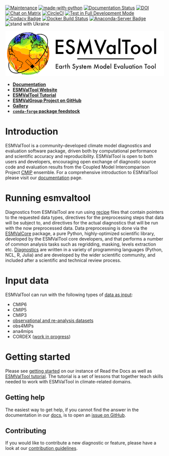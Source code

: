 [![Maintenance](https://img.shields.io/badge/Maintained%3F-yes-green.svg)](https://GitHub.com/Naereen/StrapDown.js/graphs/commit-activity)
[![made-with-python](https://img.shields.io/badge/Made%20with-Python-1f425f.svg)](https://www.python.org/)
[![Documentation Status](https://readthedocs.org/projects/esmvaltool/badge/?version=latest)](https://esmvaltool.readthedocs.io/en/latest/?badge=latest)
[![DOI](https://zenodo.org/badge/DOI/10.5281/zenodo.3401363.svg)](https://doi.org/10.5281/zenodo.3401363)
[![Chat on Matrix](https://matrix.to/img/matrix-badge.svg)](https://matrix.to/#/#ESMValGroup_Lobby:gitter.im)
[![CircleCI](https://circleci.com/gh/ESMValGroup/ESMValTool/tree/main.svg?style=svg)](https://circleci.com/gh/ESMValGroup/ESMValTool/tree/main)
[![Test in Full Development Mode](https://github.com/ESMValGroup/ESMValTool/actions/workflows/test-development.yml/badge.svg)](https://github.com/ESMValGroup/ESMValTool/actions/workflows/test-development.yml)
[![Codacy Badge](https://app.codacy.com/project/badge/Grade/79bf6932c2e844eea15d0fb1ed7e415c)](https://app.codacy.com/gh/ESMValGroup/ESMValTool/dashboard?utm_source=gh&utm_medium=referral&utm_content=&utm_campaign=Badge_grade)
[![Docker Build Status](https://img.shields.io/docker/automated/esmvalgroup/esmvaltool)](https://hub.docker.com/r/esmvalgroup/esmvaltool/)
[![Anaconda-Server Badge](https://img.shields.io/conda/vn/conda-forge/ESMValTool?color=blue&label=conda-forge&logo=conda-forge&logoColor=white)](https://anaconda.org/conda-forge/esmvaltool)
![stand with Ukraine](https://badgen.net/badge/stand%20with/UKRAINE/?color=0057B8&labelColor=FFD700)

![esmvaltoollogo](https://raw.githubusercontent.com/ESMValGroup/ESMValTool/main/doc/sphinx/source/figures/ESMValTool-logo-2-glow.png)

- [**Documentation**](https://docs.esmvaltool.org/en/latest/)
- [**ESMValTool Website**](https://www.esmvaltool.org/)
- [**ESMValTool Tutorial**](https://tutorial.esmvaltool.org/index.html)
- [**ESMValGroup Project on GitHub**](https://github.com/ESMValGroup)
- [**Gallery**](https://docs.esmvaltool.org/en/latest/gallery.html)
- [**`conda-forge` package feedstock**](https://github.com/conda-forge/esmvaltool-suite-feedstock)

# Introduction

ESMValTool is a community-developed climate model diagnostics and evaluation software package, driven
both by computational performance and scientific accuracy and reproducibility. ESMValTool is open to both
users and developers, encouraging open exchange of diagnostic source code and evaluation results from the
Coupled Model Intercomparison Project [CMIP](https://www.wcrp-climate.org/wgcm-cmip) ensemble. For a
comprehensive introduction to ESMValTool please visit our
[documentation](https://docs.esmvaltool.org/en/latest/introduction.html) page.

# Running esmvaltool

Diagnostics from ESMValTool are run using [recipe](https://docs.esmvaltool.org/en/latest/recipes/index.html)
files that contain pointers to the requested data types, directives for the preprocessing steps that data
will be subject to, and directives for the actual diagnostics that will be run with the now preprocessed data.
Data preprocessing is done via the [ESMValCore](https://docs.esmvaltool.org/projects/ESMValCore/en/latest/quickstart/index.html) package, a pure Python, highly-optimized scientific library, developed by the ESMValTool core developers,
and that performs a number of common analysis tasks
such as regridding, masking, levels extraction etc. [Diagnostics](https://docs.esmvaltool.org/en/latest/develop/diagnostic.html) are written in a variety of programming languages (Python, NCL, R, Julia) and are developed by the wider
scientific community, and included after a scientific and technical review process.

# Input data

ESMValTool can run with the following types of [data as input](https://docs.esmvaltool.org/en/latest/input.html):

- CMIP6
- CMIP5
- CMIP3
- [observational and re-analysis datasets](https://docs.esmvaltool.org/en/latest/input.html#supported-datasets-for-which-a-cmorizer-script-is-available)
- obs4MIPs
- ana4mips
- CORDEX ([work in progress](https://docs.esmvaltool.org/en/latest/input.html#cordex-note))

# Getting started

Please see [getting started](https://docs.esmvaltool.org/en/latest/quickstart/index.html) on our instance of Read the Docs as well as [ESMValTool tutorial](https://tutorial.esmvaltool.org/index.html). The tutorial is a set of lessons that together teach skills needed to work with ESMValTool in climate-related domains.

## Getting help

The easiest way to get help, if you cannot find the answer in the documentation in our [docs](https://docs.esmvaltool.org), is to open an [issue on GitHub](https://github.com/ESMValGroup/ESMValTool/issues).

## Contributing

If you would like to contribute a new diagnostic or feature, please have a look at our [contribution guidelines](https://docs.esmvaltool.org/en/latest/community/index.html).

